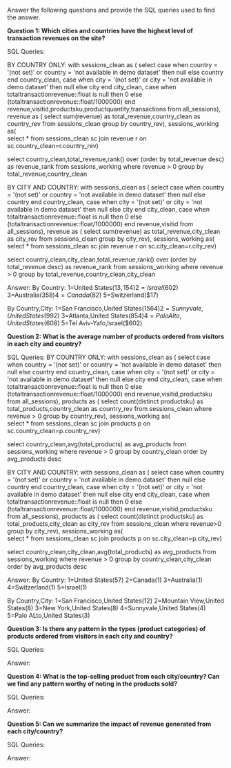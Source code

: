 Answer the following questions and provide the SQL queries used to find the answer.

**Question 1: Which cities and countries have the highest level of transaction revenues on the site?**

SQL Queries:

BY COUNTRY ONLY:
with 
sessions_clean as (
	select 	case when country = '(not set)' or country = 'not available in demo dataset' then null
		else country end country_clean,
		case when city = '(not set)' or city = 'not available in demo dataset' then null
		else city end city_clean,
		case when totaltransactionrevenue::float is null then 0
		else (totaltransactionrevenue::float/1000000) end revenue,visitid,productsku,productquantity,transactions
	from all_sessions),
revenue as (
	select sum(revenue) as total_revenue,country_clean as country_rev
	from sessions_clean
	group by country_rev),
sessions_working as(		
	select * from sessions_clean sc
	join revenue r on sc.country_clean=r.country_rev)
	
select country_clean,total_revenue,rank() over (order by total_revenue desc) as revenue_rank
	from sessions_working
where revenue > 0
group by total_revenue,country_clean

BY CITY AND COUNTRY:
with 
sessions_clean as (
	select 	case when country = '(not set)' or country = 'not available in demo dataset' then null
		else country end country_clean,
		case when city = '(not set)' or city = 'not available in demo dataset' then null
		else city end city_clean,
		case when totaltransactionrevenue::float is null then 0
		else (totaltransactionrevenue::float/1000000) end revenue,visitid
	from all_sessions),
revenue as (
	select sum(revenue) as total_revenue,city_clean as city_rev
	from sessions_clean
	group by city_rev),
sessions_working as(		
	select * from sessions_clean sc
	join revenue r on sc.city_clean=r.city_rev)	

select country_clean,city_clean,total_revenue,rank() over (order by total_revenue desc) as revenue_rank
	from sessions_working
where revenue > 0
group by total_revenue,country_clean,city_clean

Answer:
By Country:
1=United States($13,154)
2=Israel($602)
3=Australia($358)
4=Canada($82)
5=Switzerland($17)

By Country,City:
1=San Francisco,United States($1564)
2=Sunnyvale,United States($992)
3=Atlanta,United States($854)
4=Palo Alto,United States($608)
5=Tel Aviv-Yafo,Israel($602)


**Question 2: What is the average number of products ordered from visitors in each city and country?**

SQL Queries:
BY COUNTRY ONLY:
with 
sessions_clean as (
	select 	case when country = '(not set)' or country = 'not available in demo dataset' then null
		else country end country_clean,
		case when city = '(not set)' or city = 'not available in demo dataset' then null
		else city end city_clean,
		case when totaltransactionrevenue::float is null then 0
		else (totaltransactionrevenue::float/1000000) end revenue,visitid,productsku
	from all_sessions),
products as (
	select count(distinct productsku) as total_products,country_clean as country_rev
	from sessions_clean
	where revenue > 0
	group by country_rev),
sessions_working as(		
	select * from sessions_clean sc
	join products p on sc.country_clean=p.country_rev)	

select country_clean,avg(total_products) as avg_products
	from sessions_working
where revenue > 0
group by country_clean
order by avg_products desc

BY CITY AND COUNTRY:
with 
sessions_clean as (
	select 	case when country = '(not set)' or country = 'not available in demo dataset' then null
		else country end country_clean,
		case when city = '(not set)' or city = 'not available in demo dataset' then null
		else city end city_clean,
		case when totaltransactionrevenue::float is null then 0
		else (totaltransactionrevenue::float/1000000) end revenue,visitid,productsku
	from all_sessions),
products as (
	select count(distinct productsku) as total_products,city_clean as city_rev
	from sessions_clean
	where revenue>0
	group by city_rev),
sessions_working as(		
	select * from sessions_clean sc
	join products p on sc.city_clean=p.city_rev)	

select country_clean,city_clean,avg(total_products) as avg_products
	from sessions_working
where revenue > 0
group by country_clean,city_clean
order by avg_products desc

Answer:
By Country:
1=United States(57)
2=Canada(1)
3=Australia(1)
4=Switzerland(1)
5=Israel(1)

By Country,City:
1=San Francisco,United States(12)
2=Mountain View,United States(8)
3=New York,United States(8)
4=Sunnyvale,United States(4)
5=Palo ALto,United States(3)


**Question 3: Is there any pattern in the types (product categories) of products ordered from visitors in each city and country?**


SQL Queries:



Answer:





**Question 4: What is the top-selling product from each city/country? Can we find any pattern worthy of noting in the products sold?**


SQL Queries:



Answer:





**Question 5: Can we summarize the impact of revenue generated from each city/country?**

SQL Queries:



Answer:







